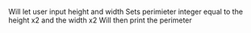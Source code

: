 Will let user input height and width
Sets perimieter integer equal to the height x2 and the width x2
Will then print the perimeter 
